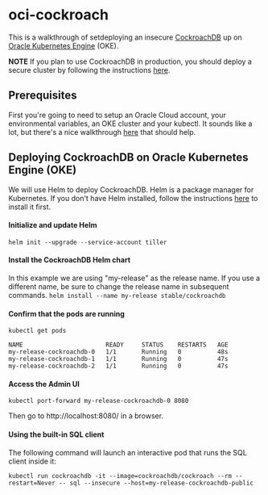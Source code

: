 # oci-cockroach
This is a walkthrough of setdeploying an insecure [CockroachDB](https://github.com/cockroachdb/cockroach) up on [Oracle Kubernetes Engine](https://cloud.oracle.com/containers/kubernetes-engine) (OKE).

**NOTE** If you plan to use CockroachDB in production, you should deploy a secure cluster by following the instructions [here](https://www.cockroachlabs.com/docs/stable/orchestrate-cockroachdb-with-kubernetes.html).

## Prerequisites
First you're going to need to setup an Oracle Cloud account, your environmental variables, an OKE cluster and your kubectl.  It sounds like a lot, but there's a nice walkthrough [here](https://github.com/cloud-partners/oke-how-to) that should help.

## Deploying CockroachDB on Oracle Kubernetes Engine (OKE)
We will use Helm to deploy CockroachDB. Helm is a package manager for Kubernetes. If you don't have Helm installed, follow the instructions [here](https://helm.sh/docs/using_helm/#installing-helm) to install it first.

#### Initialize and update Helm
`helm init --upgrade --service-account tiller`

#### Install the CockroachDB Helm chart
In this example we are using "my-release" as the release name. If you use a different name, be sure to change the release name in subsequent commands.
`helm install --name my-release stable/cockroachdb`

#### Confirm that the pods are running
`kubectl get pods`

```
NAME                       READY     STATUS    RESTARTS   AGE
my-release-cockroachdb-0   1/1       Running   0          48s
my-release-cockroachdb-1   1/1       Running   0          47s
my-release-cockroachdb-2   1/1       Running   0          47s
```

#### Access the Admin UI
`kubectl port-forward my-release-cockroachdb-0 8080`

Then go to http://localhost:8080/ in a browser.

#### Using the built-in SQL client
The following command will launch an interactive pod that runs the SQL client inside it:

`kubectl run cockroachdb -it --image=cockroachdb/cockroach --rm --restart=Never -- sql --insecure --host=my-release-cockroachdb-public`